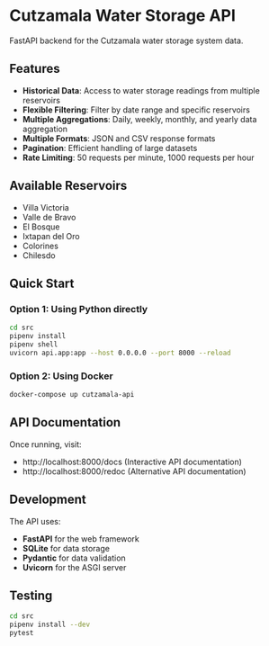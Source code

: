 # Cutzamala Water Storage API

FastAPI backend for the Cutzamala water storage system data.

## Features

- **Historical Data**: Access to water storage readings from multiple reservoirs
- **Flexible Filtering**: Filter by date range and specific reservoirs  
- **Multiple Aggregations**: Daily, weekly, monthly, and yearly data aggregation
- **Multiple Formats**: JSON and CSV response formats
- **Pagination**: Efficient handling of large datasets
- **Rate Limiting**: 50 requests per minute, 1000 requests per hour

## Available Reservoirs

- Villa Victoria
- Valle de Bravo
- El Bosque
- Ixtapan del Oro
- Colorines
- Chilesdo

## Quick Start

### Option 1: Using Python directly
```bash
cd src
pipenv install
pipenv shell
uvicorn api.app:app --host 0.0.0.0 --port 8000 --reload
```

### Option 2: Using Docker
```bash
docker-compose up cutzamala-api
```

## API Documentation

Once running, visit:
- http://localhost:8000/docs (Interactive API documentation)
- http://localhost:8000/redoc (Alternative API documentation)

## Development

The API uses:
- **FastAPI** for the web framework
- **SQLite** for data storage
- **Pydantic** for data validation
- **Uvicorn** for the ASGI server

## Testing

```bash
cd src
pipenv install --dev
pytest
```